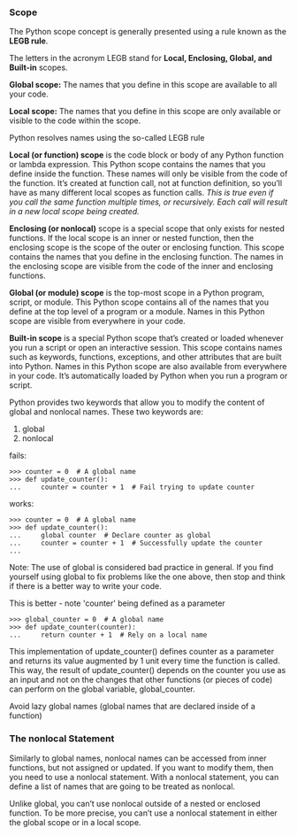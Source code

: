 ### Scope

The Python scope concept is generally presented using a rule known as the **LEGB rule**.

The letters in the acronym LEGB stand for **Local, Enclosing, Global, and Built-in** scopes. 

**Global scope:** The names that you define in this scope are available to all your code.

**Local scope:** The names that you define in this scope are only available or visible to the code within the scope.

Python resolves names using the so-called LEGB rule

**Local (or function) scope** is the code block or body of any Python function or lambda expression. This Python scope contains the names that you define inside the function. These names will only be visible from the code of the function. It’s created at function call, not at function definition, so you’ll have as many different local scopes as function calls. *This is true even if you call the same function multiple times, or recursively. Each call will result in a new local scope being created.*

**Enclosing (or nonlocal)** scope is a special scope that only exists for nested functions. If the local scope is an inner or nested function, then the enclosing scope is the scope of the outer or enclosing function. This scope contains the names that you define in the enclosing function. The names in the enclosing scope are visible from the code of the inner and enclosing functions.

**Global (or module) scope** is the top-most scope in a Python program, script, or module. This Python scope contains all of the names that you define at the top level of a program or a module. Names in this Python scope are visible from everywhere in your code.

**Built-in scope** is a special Python scope that’s created or loaded whenever you run a script or open an interactive session. This scope contains names such as keywords, functions, exceptions, and other attributes that are built into Python. Names in this Python scope are also available from everywhere in your code. It’s automatically loaded by Python when you run a program or script.

Python provides two keywords that allow you to modify the content of global and nonlocal names. These two keywords are:

1) global
2) nonlocal

fails:
```
>>> counter = 0  # A global name
>>> def update_counter():
...     counter = counter + 1  # Fail trying to update counter
```

works:

```
>>> counter = 0  # A global name
>>> def update_counter():
...     global counter  # Declare counter as global
...     counter = counter + 1  # Successfully update the counter
...
```

Note: The use of global is considered bad practice in general. If you find yourself using global to fix problems like the one above, then stop and think if there is a better way to write your code.

This is better - note 'counter' being defined as a parameter
```
>>> global_counter = 0  # A global name
>>> def update_counter(counter):
...     return counter + 1  # Rely on a local name
```

This implementation of update_counter() defines counter as a parameter and returns its value augmented by 1 unit every time the function is called. This way, the result of update_counter() depends on the counter you use as an input and not on the changes that other functions (or pieces of code) can perform on the global variable, global_counter.

Avoid lazy global names (global names that are declared inside of a function)

### The nonlocal Statement

Similarly to global names, nonlocal names can be accessed from inner functions, but not assigned or updated. If you want to modify them, then you need to use a nonlocal statement. With a nonlocal statement, you can define a list of names that are going to be treated as nonlocal.

Unlike global, you can’t use nonlocal outside of a nested or enclosed function. To be more precise, you can’t use a nonlocal statement in either the global scope or in a local scope.


